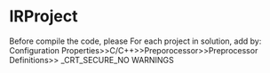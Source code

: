 # IRProject
Before compile the code, please
For each project in solution, add by:
    Configuration Properties>>C/C++>>Preporocessor>>Preprocessor Definitions>> _CRT_SECURE_NO WARNINGS
